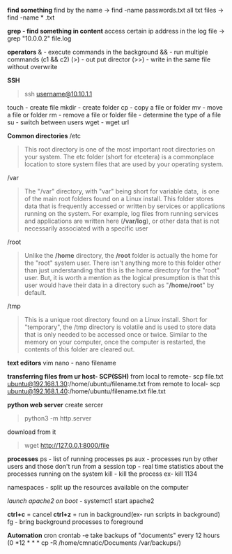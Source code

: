 __find something__
find by the name -> find -name passwords.txt
all txt files -> find -name * .txt

__grep - find something in content__
access certain ip address in the log file -> grep "10.0.0.2" file.log

__operators__
& - execute commands in the background
&& - run multiple commands (c1 && c2)
(>) - out put director
(>>) - write in the same file without overwrite

__SSH__ 
>ssh username@10.10.1.1

touch - create file
mkdir - create folder
cp - copy a file or folder
mv - move a file or folder
rm - remove a file or folder
file - determine the type of a file
su - switch between users
wget - wget url

__Common directories__
/etc
>This root directory is one of the most important root directories on your system. The etc folder (short for etcetera) is a commonplace location to store system files that are used by your operating system.

/var
>The "/var" directory, with "var" being short for variable data,  is one of the main root folders found on a Linux install. This folder stores data that is frequently accessed or written by services or applications running on the system. For example, log files from running services and applications are written here (**/var/log**), or other data that is not necessarily associated with a specific user

/root
>Unlike the **/home** directory, the **/root** folder is actually the home for the "root" system user. There isn't anything more to this folder other than just understanding that this is the home directory for the "root" user. But, it is worth a mention as the logical presumption is that this user would have their data in a directory such as "**/home/root**" by default.

/tmp
>This is a unique root directory found on a Linux install. Short for "temporary", the /tmp directory is volatile and is used to store data that is only needed to be accessed once or twice. Similar to the memory on your computer, once the computer is restarted, the contents of this folder are cleared out.

__text editors__
vim
nano - nano filename

__transferring files from ur host- SCP(SSH)__
from local to remote-
 scp file.txt ubuntu@192.168.1.30:/home/ubuntu/filename.txt
from remote to local-
 scp ubuntu@192.168.1.40:/home/ubuntu/filename.txt file.txt

__python web server__
create sercer
> python3 -m http.server

download from it
> wget http://127.0.0.1:8000/file

__processes__
ps - list of running processes
ps aux - processes run by other users and those don't run from a session
top - real time statistics about the processes running on the system
kill - kill the process ex- kill 1134

namespaces - split up the resources available on the computer

_launch apache2 on boot_ - systemct1 start apache2

__ctrl+c__ = cancel
__ctrl+z__ = run in background(ex- run scripts in background)
fg - bring background processes to foreground

__Automation__
cron
crontab -e
take backups of "documents" every 12 hours
(0 *12 * * * cp -R /home/cmnatic/Documents /var/backups/)










